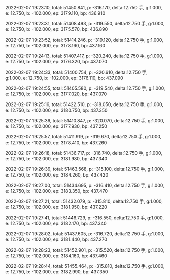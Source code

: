 2022-02-07 19:23:10, total: 51450.841, p: -316.170, delta:12.750 手, g:1.000, e: 12.750, b: -102.000, ep: 3179.110, bp: 436.910

2022-02-07 19:23:31, total: 51408.493, p: -319.550, delta:12.750 手, g:1.000, e: 12.750, b: -102.000, ep: 3175.570, bp: 436.890

2022-02-07 19:23:52, total: 51414.246, p: -319.120, delta:12.750 手, g:1.000, e: 12.750, b: -102.000, ep: 3178.160, bp: 437.160

2022-02-07 19:24:13, total: 51407.417, p: -320.240, delta:12.750 手, g:1.000, e: 12.750, b: -102.000, ep: 3176.320, bp: 437.070

2022-02-07 19:24:33, total: 51400.754, p: -320.610, delta:12.750 手, g:1.000, e: 12.750, b: -102.000, ep: 3176.110, bp: 437.090

2022-02-07 19:24:55, total: 51405.580, p: -319.540, delta:12.750 手, g:1.000, e: 12.750, b: -102.000, ep: 3177.020, bp: 437.070

2022-02-07 19:25:16, total: 51422.510, p: -318.050, delta:12.750 手, g:1.000, e: 12.750, b: -102.000, ep: 3180.750, bp: 437.350

2022-02-07 19:25:36, total: 51410.847, p: -320.070, delta:12.750 手, g:1.000, e: 12.750, b: -102.000, ep: 3177.930, bp: 437.250

2022-02-07 19:25:57, total: 51411.919, p: -319.670, delta:12.750 手, g:1.000, e: 12.750, b: -102.000, ep: 3178.410, bp: 437.260

2022-02-07 19:26:18, total: 51436.717, p: -316.740, delta:12.750 手, g:1.000, e: 12.750, b: -102.000, ep: 3181.980, bp: 437.340

2022-02-07 19:26:39, total: 51463.568, p: -315.100, delta:12.750 手, g:1.000, e: 12.750, b: -102.000, ep: 3184.260, bp: 437.420

2022-02-07 19:27:00, total: 51434.695, p: -316.410, delta:12.750 手, g:1.000, e: 12.750, b: -102.000, ep: 3183.350, bp: 437.470

2022-02-07 19:27:21, total: 51432.079, p: -315.810, delta:12.750 手, g:1.000, e: 12.750, b: -102.000, ep: 3181.950, bp: 437.220

2022-02-07 19:27:41, total: 51446.729, p: -316.550, delta:12.750 手, g:1.000, e: 12.750, b: -102.000, ep: 3182.170, bp: 437.340

2022-02-07 19:28:02, total: 51437.605, p: -316.720, delta:12.750 手, g:1.000, e: 12.750, b: -102.000, ep: 3181.440, bp: 437.270

2022-02-07 19:28:23, total: 51452.901, p: -315.520, delta:12.750 手, g:1.000, e: 12.750, b: -102.000, ep: 3184.160, bp: 437.460

2022-02-07 19:28:44, total: 51455.464, p: -315.810, delta:12.750 手, g:1.000, e: 12.750, b: -102.000, ep: 3182.990, bp: 437.350